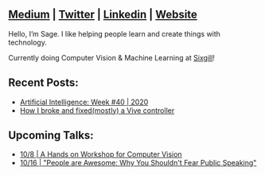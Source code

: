 ## [Medium](https://medium.com/@sagecodes) | [Twitter](https://twitter.com/sagecodes) | [Linkedin](https://www.linkedin.com/in/sageelliott/) | [Website](https://sageelliott.com/)

Hello, I’m Sage. I like helping people learn and create things with technology.

Currently doing Computer Vision & Machine Learning at [Sixgill](https://www.sixgill.com/)!


## Recent Posts:
- [Artificial Intelligence: Week #40 | 2020](https://sixgill.com/2020/10/02/artificial-intelligence-week-40-2020/)
- [How I broke and fixed(mostly) a Vive controller](https://medium.com/@sagecodes/how-i-broke-and-fixed-mostly-a-vive-controller-46ec172019da)

## Upcoming Talks:

- [10/8 | A Hands on Workshop for Computer Vision](https://learn.xnextcon.com/event/eventdetails/W200100810)
- [10/16 | "People are Awesome: Why You Shouldn't Fear Public Speaking"](https://lu.ma/sage-elliott-1016)

